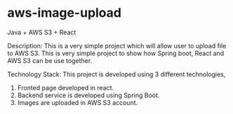 # aws-image-upload
Java + AWS S3 + React

Description: 
This is a very simple project which will allow user to upload file to AWS S3. 
This is very simple project to show how Spring boot, React and AWS S3 can be use together.

Technology Stack:
This project is developed using 3 different technologies,
1. Fronted page developed in react.
2. Backend service is developed using Spring Boot.
3. Images are uploaded in AWS S3 account. 
